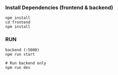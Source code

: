 ### Install Dependencies (frontend & backend)

```
npm install
cd frontend
npm install
```

### RUN

```
backend (:5000)
npm run start

# Run backend only
npm run dev
```